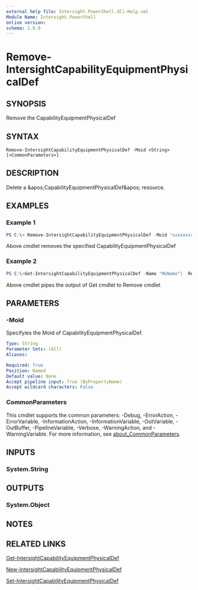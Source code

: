 ```yaml
---
external help file: Intersight.PowerShell.dll-Help.xml
Module Name: Intersight.PowerShell
online version:
schema: 2.0.0
---
```


# Remove-IntersightCapabilityEquipmentPhysicalDef

## SYNOPSIS
Remove the CapabilityEquipmentPhysicalDef

## SYNTAX

```
Remove-IntersightCapabilityEquipmentPhysicalDef -Moid <String> [<CommonParameters>]
```

## DESCRIPTION
Delete a &amp;apos;CapabilityEquipmentPhysicalDef&amp;apos; resource.

## EXAMPLES

### Example 1
```powershell
PS C:\> Remove-IntersightCapabilityEquipmentPhysicalDef -Moid "xxxxxxxxxxxxxxxxxxxxxxxxxxx"
```
Above cmdlet removes the specified CapabilityEquipmentPhysicalDef 

### Example 2
```powershell
PS C:\>Get-IntersightCapabilityEquipmentPhysicalDef -Name "MoName"|  Remove-IntersightCapabilityEquipmentPhysicalDef
```
Above cmdlet pipes the output of Get cmdlet to Remove cmdlet

## PARAMETERS

### -Moid
Specifyies the Moid of CapabilityEquipmentPhysicalDef.

```yaml
Type: String
Parameter Sets: (All)
Aliases:

Required: True
Position: Named
Default value: None
Accept pipeline input: True (ByPropertyName)
Accept wildcard characters: False
```

### CommonParameters
This cmdlet supports the common parameters: -Debug, -ErrorAction, -ErrorVariable, -InformationAction, -InformationVariable, -OutVariable, -OutBuffer, -PipelineVariable, -Verbose, -WarningAction, and -WarningVariable. For more information, see [about_CommonParameters](http://go.microsoft.com/fwlink/?LinkID=113216).

## INPUTS

### System.String

## OUTPUTS

### System.Object
## NOTES

## RELATED LINKS

[Get-IntersightCapabilityEquipmentPhysicalDef](./Get-IntersightCapabilityEquipmentPhysicalDef.md)

[New-IntersightCapabilityEquipmentPhysicalDef](./New-IntersightCapabilityEquipmentPhysicalDef.md)

[Set-IntersightCapabilityEquipmentPhysicalDef](./Set-IntersightCapabilityEquipmentPhysicalDef.md)

